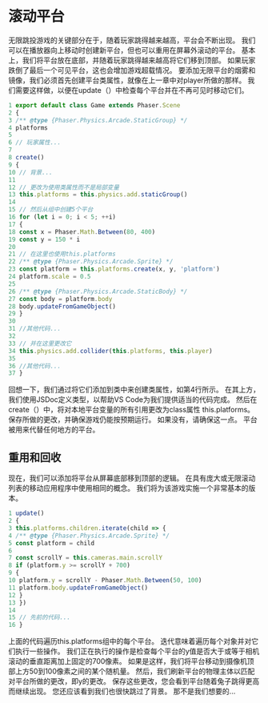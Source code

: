 # 滚动平台

无限跳投游戏的关键部分在于，随着玩家跳得越来越高，平台会不断出现。
我们可以在播放器向上移动时创建新平台，但也可以重用在屏幕外滚动的平台。
基本上，我们将平台放在底部，并随着玩家跳得越来越高将它们移到顶部。
如果玩家跌倒了最后一个可见平台，这也会增加游戏超载情况。
要添加无限平台的烟雾和镜像，我们必须首先创建平台类属性，就像在上一章中对player所做的那样。
我们需要这样做，以便在update（）中检查每个平台并在不再可见时移动它们。

```javascript
1 export default class Game extends Phaser.Scene
2 {
3 /** @type {Phaser.Physics.Arcade.StaticGroup} */
4 platforms
5
6 // 玩家属性...
7
8 create()
9 {
10 // 背景...
11
12 // 更改为使用类属性而不是局部变量
13 this.platforms = this.physics.add.staticGroup()
14
15 // 然后从组中创建5个平台
16 for (let i = 0; i < 5; ++i)
17 {
18 const x = Phaser.Math.Between(80, 400)
19 const y = 150 * i
20
21 // 在这里也使用this.platforms
22 /** @type {Phaser.Physics.Arcade.Sprite} */
23 const platform = this.platforms.create(x, y, 'platform')
24 platform.scale = 0.5
25
26 /** @type {Phaser.Physics.Arcade.StaticBody} */
27 const body = platform.body
28 body.updateFromGameObject()
29 }
30
31 //其他代码...
32
33 // 并在这里更改它
34 this.physics.add.collider(this.platforms, this.player)
35
36 //其他代码...
37 }
```

回想一下，我们通过将它们添加到类中来创建类属性，如第4行所示。
在其上方，我们使用JSDoc定义类型，以帮助VS Code为我们提供适当的代码完成。 然后在create（）中，将对本地平台变量的所有引用更改为class属性
this.platforms。
保存所做的更改，并确保游戏仍能按预期运行。 如果没有，请确保这一点。 平台被用来代替任何地方的平台。

## 重用和回收

现在，我们可以添加将平台从屏幕底部移到顶部的逻辑。
在具有庞大或无限滚动列表的移动应用程序中使用相同的概念。 我们将为该游戏实施一个非常基本的版本。

```javascript
1 update()
2 {
3 this.platforms.children.iterate(child => {
4 /** @type {Phaser.Physics.Arcade.Sprite} */
5 const platform = child
6
7 const scrollY = this.cameras.main.scrollY
8 if (platform.y >= scrollY + 700)
9 {
10 platform.y = scrollY - Phaser.Math.Between(50, 100)
11 platform.body.updateFromGameObject()
12 }
13 })
14
15 // 先前的代码...
16 }
```

上面的代码遍历this.platforms组中的每个平台。 迭代意味着遍历每个对象并对它们执行一些操作。
我们正在执行的操作是检查每个平台的y值是否大于或等于相机滚动的垂直距离加上固定的700像素。
如果是这样，我们将平台移动到摄像机顶部上方50到100像素之间的某个随机量。
然后，我们刷新平台的物理主体以匹配对平台所做的更改，即y的更改。
保存这些更改，您会看到平台随着兔子跳得更高而继续出现。 您还应该看到我们也很快跳过了背景。
那不是我们想要的...